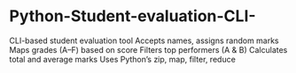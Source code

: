 # Python-Student-evaluation-CLI-
CLI-based student evaluation tool  Accepts names, assigns random marks  Maps grades (A–F) based on score  Filters top performers (A &amp; B)  Calculates total and average marks  Uses Python’s zip, map, filter, reduce
